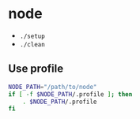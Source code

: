 # node

- `./setup`
- `./clean`

## Use profile

```sh
NODE_PATH="/path/to/node"
if [ -f $NODE_PATH/.profile ]; then
    . $NODE_PATH/.profile
fi
```
